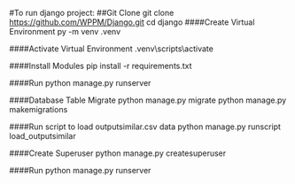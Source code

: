 #To run django project:
##Git Clone
    git clone https://github.com/WPPM/Django.git
    cd django
####Create Virtual Environment
    py -m venv .venv

####Activate Virtual Environment
    .venv\scripts\activate

####Install Modules
    pip install -r requirements.txt

####Run
    python manage.py runserver

####Database Table Migrate
    python manage.py migrate
    python manage.py makemigrations

####Run script to load outputsimilar.csv data
    python manage.py runscript load_outputsimilar

####Create Superuser
    python manage.py createsuperuser

####Run
    python manage.py runserver
